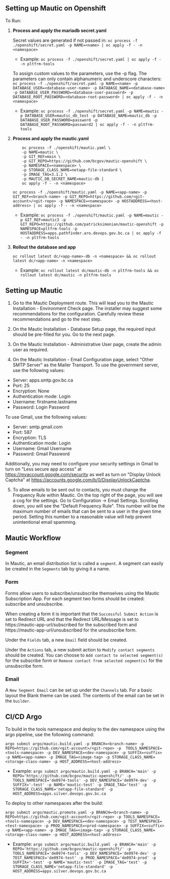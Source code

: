 ## Setting up Mautic on Openshift

To Run:

1. **Process and apply the mariadb secret.yaml**

    Secret values are generated if not passed in: ```oc process -f ./openshift/secret.yaml -p NAME=<name> | oc apply -f - -n <namespace>```

    - Example: ```oc process -f ./openshift/secret.yaml | oc apply -f - -n pltfrm-tools```

    To assign custom values to the parameters, use the -p flag. The parameters can only contain alphanumeric and underscore characters:
    ```oc process -f ./openshift/secret.yaml -p NAME=<name> -p DATABASE_USER=<database-user-name> -p DATABASE_NAME=<database-name> -p DATABASE_USER_PASSWORD=<database-user-password> -p DATABASE_ROOT_PASSWORD=<database-root-password> | oc apply -f - -n <namespace>```

    - Example: ```oc process -f ./openshift/secret.yaml -p NAME=mautic -p DATABASE_USER=mautic_db_test -p DATABASE_NAME=mautic_db -p DATABASE_USER_PASSWORD=password -p DATABASE_ROOT_PASSWORD=password2 | oc apply -f - -n pltfrm-tools```

2. **Process and apply the mautic.yaml**
    ```
        oc process -f ./openshift/mautic.yaml \
        -p NAME=mautic \
        -p GIT_REF=main \
        -p GIT_REPO=https://github.com/bcgov/mautic-openshift \
        -p NAMESPACE=<namespace> \
        -p STORAGE_CLASS_NAME=netapp-file-standard \
        -p IMAGE_TAG=3.1.2 \
        -p MAUTIC_DB_SECRET_NAME=mautic-db |
        oc apply -f - -n <namespace>

    ```
    ```oc process -f ./openshift/mautic.yaml -p NAME=<app-name> -p GIT_REF=<branch-name> -p GIT_REPO=https://github.com/<git-account>/<git-repo> -p NAMESPACE=<namespace> -p HOSTADDRESS=<host-address> | oc apply -f - -n <namespace>```

    - Example: ```oc process -f ./openshift/mautic.yaml -p NAME=mautic -p GIT_REF=mautic3 -p GIT_REPO=https://github.com/patricksimonian/mautic-openshift -p NAMESPACE=pltfrm-tools -p HOSTADDRESS=apps.pathfinder.aro.devops.gov.bc.ca | oc apply -f - -n pltfrm-tools```
    

3. **Rollout the database and app**

    ```oc rollout latest dc/<app-name>-db -n <namespace> && oc rollout latest dc/<app-name> -n <namespace>```

    - Example: ```oc rollout latest dc/mautic-db -n pltfrm-tools && oc rollout latest dc/mautic -n pltfrm-tools```
    
## Setting up Mautic

1. Go to the Mautic Deployment route. This will lead you to the Mautic Installation - Environment Check page. 
The installer may suggest some recommendations for the configuration. Carefully review these recommendations and go to the next step.

2. On the Mautic Installation - Database Setup page, the required input should be pre-filled for you. Go to the next page.

3. On the Mautic Installation - Administrative User page, create the admin user as required.

4. On the Mautic Installation - Email Configuration page, select "Other SMTP Server" as the Mailer Transport.
To use the government server, use the following values:
- Server: apps.smtp.gov.bc.ca
- Port: 25
- Encryption: None
- Authentication mode: Login
- Username: firstname.lastname
- Password: Login Password

To use Gmail, use the following values:
- Server: smtp.gmail.com
- Port: 587
- Encryption: TLS
- Authentication mode: Login
- Username: Gmail Username
- Password: Gmail Password

Additionally, you may need to configure your security settings in Gmail to turn on "Less secure app access" at https://myaccount.google.com/security as well as turn on "Display Unlock Captcha" at https://accounts.google.com/b/0/DisplayUnlockCaptcha.

5. To allow emails to be sent out to contacts, you must change the Frequency Rule within Mautic.
    On the top right of the page, you will see a cog for the settings. Go to Configuration -> Email Settings.
    Scrolling down, you will see the "Default Frequency Rule". This number will be the maximum number of emails that can be sent to a user in the given time period. Setting this number to a reasonable value will help prevent unintentional email spamming.

## Mautic Workflow

### Segment
In Mautic, an email distribution list is called a `segment`. A segment can easily be created in the `Segments` tab by giving it a name.

### Form
Forms allow users to subscribe/unsubscribe themselves using the Mautic Subscription App. For each segment two forms should be created: subscribe and unsubscribe.

When creating a form it is important that the `Successful Submit Action` is set to Redirect URL and that the Redirect URL/Message is set to https://mautic-app-url/subscribed for the subscribed form and https://mautic-app-url/unsubscribed for the unsubscribe form.

Under the `Fields` tab, a new `Email` field should be created. 

Under the `Actions` tab, a new submit action to `Modify contact segments` should be created. You can choose to `Add contact to selected segment(s)` for the subscribe form or `Remove contact from selected segment(s)` for the unsubscribe form.

### Email
A `New Segment Email` can be set up under the `Channels` tab. For a basic layout the Blank theme can be used. The contents of the email can be set in the `builder`.


## CI/CD Argo

To build in the tools namespace and deploy to the dev namespace using the argo pipeline, use the following command:

```argo submit argo/mautic.build.yaml -p BRANCH=<branch-name> -p REPO=https://github.com/<git-account>/<git-repo> -p  TOOLS_NAMESPACE=<tools-namespace> -p DEV_NAMESPACE=<dev-namespace> -p SUFFIX=<suffix> -p NAME=<app-name> -p IMAGE_TAG=<image-tag> -p STORAGE_CLASS_NAME=<storage-class-name> -p HOST_ADDRESS=<host-address>```

- Example: ```argo submit argo/mautic.build.yaml -p BRANCH='main' -p REPO='https://github.com/bcgov/mautic-openshift/' -p  TOOLS_NAMESPACE='de0974-tools' -p DEV_NAMESPACE='de0974-dev' -p SUFFIX='-test' -p NAME='mautic-test' -p IMAGE_TAG='test' -p STORAGE_CLASS_NAME='netapp-file-standard' -p HOST_ADDRESS=apps.silver.devops.gov.bc.ca```


To deploy to other namespaces after the build:

```argo submit argo/mautic.promote.yaml -p BRANCH=<branch-name> -p REPO=https://github.com/<git-account>/<git-repo> -p TOOLS_NAMESPACE=<tools-namespace> -p DEV_NAMESPACE=<dev-namespace> -p TEST_NAMESPACE=<test-namespace> -p PROD_NAMESPACE=<prod-namespace> -p SUFFIX=<suffix> -p NAME=<app-name> -p IMAGE_TAG=<image-tag> -p STORAGE_CLASS_NAME=<storage-class-name> -p HOST_ADDRESS=<host-address>```

- Example: ```argo submit argo/mautic.build.yaml -p BRANCH='main' -p REPO='https://github.com/bcgov/mautic-openshift/' -p TOOLS_NAMESPACE='de0974-tools' -p DEV_NAMESPACE='de0974-dev' -p TEST_NAMESPACE='de0974-test' -p PROD_NAMESPACE='de0974-prod' -p SUFFIX='-test' -p NAME='mautic-test' -p IMAGE_TAG='test' -p STORAGE_CLASS_NAME='netapp-file-standard' -p HOST_ADDRESS=apps.silver.devops.gov.bc.ca```